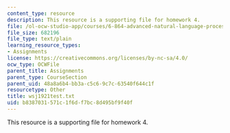 ```yaml
---
content_type: resource
description: This resource is a supporting file for homework 4.
file: /ol-ocw-studio-app/courses/6-864-advanced-natural-language-processing-fall-2005/b8387031571c1f6df7bc8d495bf9f40f_wsj1921test.txt
file_size: 682196
file_type: text/plain
learning_resource_types:
- Assignments
license: https://creativecommons.org/licenses/by-nc-sa/4.0/
ocw_type: OCWFile
parent_title: Assignments
parent_type: CourseSection
parent_uid: 48a8a6b4-bb3a-c5c6-9c7c-63540f644c1f
resourcetype: Other
title: wsj1921test.txt
uid: b8387031-571c-1f6d-f7bc-8d495bf9f40f
---
```

This resource is a supporting file for homework 4.